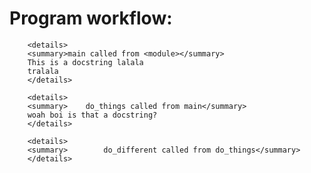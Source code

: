 # Program workflow:

        <details>
        <summary>main called from <module></summary>
        This is a docstring lalala
        tralala
        </details>
        
        <details>
        <summary>    do_things called from main</summary>
        woah boi is that a docstring?
        </details>
        
        <details>
        <summary>        do_different called from do_things</summary>
        </details>
        
  
